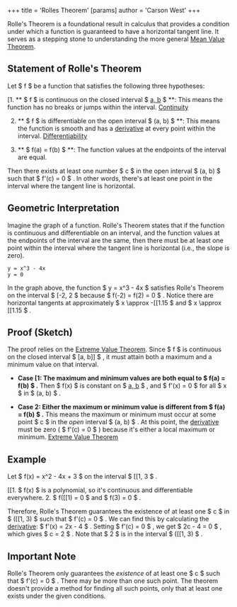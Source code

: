 +++
 title = 'Rolles Theorem'
[params]
	author = 'Carson West'
+++

Rolle's Theorem is a foundational result in calculus that provides a condition under which a function is guaranteed to have a horizontal tangent line.  It serves as a stepping stone to understanding the more general [Mean Value Theorem](./../mean-value-theorem/).

## Statement of Rolle's Theorem

Let  $ f $  be a function that satisfies the following three hypotheses:

[1. ** $ f $  is continuous on the closed interval  $ [a, b](./../1.-**-$-f-$--is-continuous-on-the-closed-interval--$-[a-b/) $ **:  This means the function has no breaks or jumps within the interval.  [Continuity](./../continuity/)

2. ** $ f $  is differentiable on the open interval  $ (a, b) $ **: This means the function is smooth and has a [derivative](./../derivative/) at every point within the interval.  [Differentiability](./../differentiability/)

3. ** $ f(a) = f(b) $ **: The function values at the endpoints of the interval are equal.

Then there exists at least one number  $ c $  in the open interval  $ (a, b) $  such that  $ f'(c) = 0 $ .  In other words, there's at least one point in the interval where the tangent line is horizontal.


## Geometric Interpretation

Imagine the graph of a function. Rolle's Theorem states that if the function is continuous and differentiable on an interval, and the function values at the endpoints of the interval are the same, then there must be at least one point within the interval where the tangent line is horizontal (i.e., the slope is zero).

```desmos-graph
y = x^3 - 4x
y = 0
```

In the graph above, the function  $ y = x^3 - 4x $  satisfies Rolle's Theorem on the interval  $ [-2, 2 $  because  $ f(-2) = f(2) = 0 $ .  Notice there are horizontal tangents at approximately  $ x \approx -[[1.15 $  and  $ x \approx [[1.15 $ .


## Proof (Sketch)

The proof relies on the [Extreme Value Theorem](./../extreme-value-theorem/). Since  $ f $  is continuous on the closed interval  $ [a, b]] $ , it must attain both a maximum and a minimum value on that interval.

* **Case [1:  The maximum and minimum values are both equal to  $ f(a) = f(b) $ .**  Then  $ f(x) $  is constant on  $ [a, b](./../1:--the-maximum-and-minimum-values-are-both-equal-to--$-f(a)-=-f(b)-$-.**--then--$-f(x)-$--is-constant-on--$-[a-b/) $ , and  $ f'(x) = 0 $  for all  $ x $  in  $ (a, b) $ .

* **Case 2: Either the maximum or minimum value is different from  $ f(a) = f(b) $ .** This means the maximum or minimum must occur at some point  $ c $  in the *open* interval  $ (a, b) $ .  At this point, the [derivative](./../derivative/) must be zero ( $ f'(c) = 0 $ ) because it's either a local maximum or minimum.  [Extreme Value Theorem](./../extreme-value-theorem/)


## Example

Let  $ f(x) = x^2 - 4x + 3 $  on the interval  $ [[1, 3 $ .

[[1.  $ f(x) $  is a polynomial, so it's continuous and differentiable everywhere.
2.  $ f([[1) = 0 $  and  $ f(3) = 0 $ .

Therefore, Rolle's Theorem guarantees the existence of at least one  $ c $  in  $ ([[1, 3) $  such that  $ f'(c) = 0 $ .  We can find this by calculating the [derivative](./../derivative/):  $ f'(x) = 2x - 4 $ . Setting  $ f'(c) = 0 $ , we get  $ 2c - 4 = 0 $ , which gives  $ c = 2 $ .  Note that  $ 2 $  is in the interval  $ ([[1, 3) $ .


##  Important Note

Rolle's Theorem only guarantees the *existence* of at least one  $ c $  such that  $ f'(c) = 0 $ .  There may be more than one such point.  The theorem doesn't provide a method for finding all such points, only that at least one exists under the given conditions.
